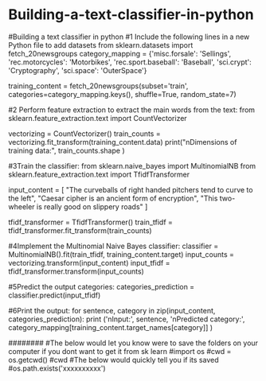 # Building-a-text-classifier-in-python
#Building a text classifier in python
#1 Include the following lines in a new Python file to add datasets
from sklearn.datasets import fetch_20newsgroups 
category_mapping = {'misc.forsale': 'Sellings', 'rec.motorcycles': 'Motorbikes', 
        'rec.sport.baseball': 'Baseball', 'sci.crypt': 'Cryptography', 
        'sci.space': 'OuterSpace'} 
 
training_content = fetch_20newsgroups(subset='train', 
categories=category_mapping.keys(), shuffle=True, random_state=7) 

#2 Perform feature extraction to extract the main words from the text:
from sklearn.feature_extraction.text import CountVectorizer 
 
vectorizing = CountVectorizer() 
train_counts = vectorizing.fit_transform(training_content.data) 
print("nDimensions of training data:", train_counts.shape )

#3Train the classifier:
from sklearn.naive_bayes import MultinomialNB 
from sklearn.feature_extraction.text import TfidfTransformer 
 
input_content = [ 
    "The curveballs of right handed pitchers tend to curve to the left", 
    "Caesar cipher is an ancient form of encryption", 
    "This two-wheeler is really good on slippery roads" 
] 
 
tfidf_transformer = TfidfTransformer() 
train_tfidf = tfidf_transformer.fit_transform(train_counts) 

#4Implement the Multinomial Naive Bayes classifier:
classifier = MultinomialNB().fit(train_tfidf, training_content.target) 
input_counts = vectorizing.transform(input_content) 
input_tfidf = tfidf_transformer.transform(input_counts) 

#5Predict the output categories:
categories_prediction = classifier.predict(input_tfidf) 

#6Print the output:
for sentence, category in zip(input_content, categories_prediction): 
    print ('nInput:', sentence, 'nPredicted category:',  
            category_mapping[training_content.target_names[category]] )
            
########
#The below would let you know were to save the folders on your computer if you dont want to  get it from sk learn
#import os
#cwd = os.getcwd()
#cwd
#The below would quickly tell you if its saved 
#os.path.exists('xxxxxxxxxx')
